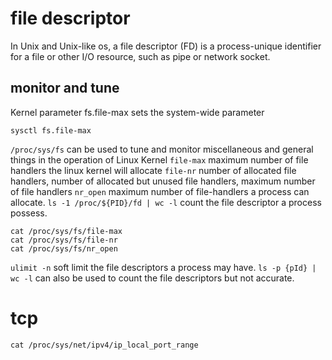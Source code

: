 
# file descriptor

In Unix and Unix-like os, a file descriptor (FD) is a process-unique identifier for a file or other I/O resource, such as pipe or network socket.


##  monitor and tune

Kernel parameter fs.file-max sets the system-wide parameter
```
sysctl fs.file-max
```
`/proc/sys/fs` can be used to tune and monitor miscellaneous and general things in the operation of Linux Kernel
`file-max` maximum number of file handlers the linux kernel will allocate
`file-nr`  number of allocated file handlers, number of allocated but unused file handlers, maximum number of file handlers
`nr_open`  maximum number of file-handlers a process can allocate.
`ls -1 /proc/${PID}/fd | wc -l`  count the file descriptor a process possess.

```
cat /proc/sys/fs/file-max
cat /proc/sys/fs/file-nr
cat /proc/sys/fs/nr_open
```
`ulimit -n` soft limit the file descriptors a process may have.
`ls -p {pId} | wc -l` can also be used to count the file descriptors but not accurate.

# tcp



```
cat /proc/sys/net/ipv4/ip_local_port_range      
```





